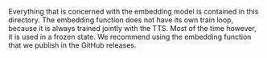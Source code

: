 Everything that is concerned with the embedding model is contained in this directory. The embedding function does not have its own train loop, because it is always trained jointly with the TTS. Most of the time however, it is used in a frozen state. We recommend using the embedding function that we publish in the GitHub releases.